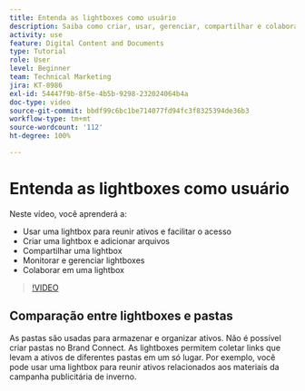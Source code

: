 ```yaml
---
title: Entenda as lightboxes como usuário
description: Saiba como criar, usar, gerenciar, compartilhar e colaborar em uma lightbox no Brand Connect do [!UICONTROL DAM do Workfront].
activity: use
feature: Digital Content and Documents
type: Tutorial
role: User
level: Beginner
team: Technical Marketing
jira: KT-8986
exl-id: 54447f9b-8f5e-4b5b-9298-232024064b4a
doc-type: video
source-git-commit: bbdf99c6bc1be714077fd94fc3f8325394de36b3
workflow-type: tm+mt
source-wordcount: '112'
ht-degree: 100%

---
```


# Entenda as lightboxes como usuário

Neste vídeo, você aprenderá a:

* Usar uma lightbox para reunir ativos e facilitar o acesso
* Criar uma lightbox e adicionar arquivos
* Compartilhar uma lightbox
* Monitorar e gerenciar lightboxes
* Colaborar em uma lightbox

>[!VIDEO](https://video.tv.adobe.com/v/335248/?quality=12&learn=on&enablevpops=1)

## Comparação entre lightboxes e pastas

As pastas são usadas para armazenar e organizar ativos. Não é possível criar pastas no Brand Connect. As lightboxes permitem coletar links que levam a ativos de diferentes pastas em um só lugar. Por exemplo, você pode usar uma lightbox para reunir ativos relacionados aos materiais da campanha publicitária de inverno.
